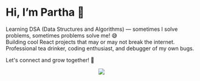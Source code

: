 # Hi, I’m Partha 👋

 Learning DSA (Data Structures and Algorithms) — sometimes I solve problems, sometimes problems solve me! 😅  
 Building cool React projects that may or may not break the internet.  
 Professional tea drinker, coding enthusiast, and debugger of my own bugs.

Let's connect and grow together! 🌱


<p align="center">
  <img src="https://github-readme-stats.vercel.app/api/top-langs/?username=parthodas23&layout=compact&theme=dark" />
</p>
